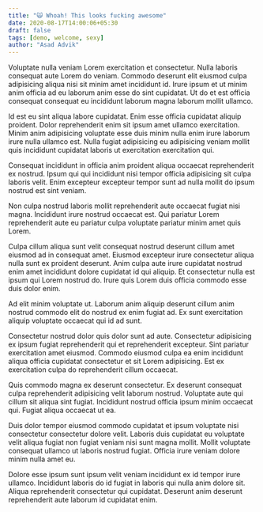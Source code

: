 ```yaml
---
title: "🙀 Whoah! This looks fucking awesome"
date: 2020-08-17T14:00:06+05:30
draft: false
tags: [demo, welcome, sexy]
author: "Asad Advik"
---
```


Voluptate nulla veniam Lorem exercitation et consectetur. Nulla laboris consequat aute Lorem do veniam. Commodo deserunt elit eiusmod culpa adipisicing aliqua nisi sit minim amet incididunt id. Irure ipsum et ut minim anim officia ad eu laborum anim esse do sint cupidatat. Ut do et est officia consequat consequat eu incididunt laborum magna laborum mollit ullamco.

Id est eu sint aliqua labore cupidatat. Enim esse officia cupidatat aliquip proident. Dolor reprehenderit enim sit ipsum amet ullamco exercitation. Minim anim adipisicing voluptate esse duis minim nulla enim irure laborum irure nulla ullamco est. Nulla fugiat adipisicing eu adipisicing veniam mollit quis incididunt cupidatat laboris ut exercitation exercitation qui.

Consequat incididunt in officia anim proident aliqua occaecat reprehenderit ex nostrud. Ipsum qui qui incididunt nisi tempor officia adipisicing sit culpa laboris velit. Enim excepteur excepteur tempor sunt ad nulla mollit do ipsum nostrud est sint veniam.

Non culpa nostrud laboris mollit reprehenderit aute occaecat fugiat nisi magna. Incididunt irure nostrud occaecat est. Qui pariatur Lorem reprehenderit aute eu pariatur culpa voluptate pariatur minim amet quis Lorem.

Culpa cillum aliqua sunt velit consequat nostrud deserunt cillum amet eiusmod ad in consequat amet. Eiusmod excepteur irure consectetur aliqua nulla sunt ex proident deserunt. Anim culpa aute irure cupidatat nostrud enim amet incididunt dolore cupidatat id qui aliquip. Et consectetur nulla est ipsum qui Lorem nostrud do. Irure quis Lorem duis officia commodo esse duis dolor enim.

Ad elit minim voluptate ut. Laborum anim aliquip deserunt cillum anim nostrud commodo elit do nostrud ex enim fugiat ad. Ex sunt exercitation aliquip voluptate occaecat qui id ad sunt.

Consectetur nostrud dolor quis dolor sunt ad aute. Consectetur adipisicing ex ipsum fugiat reprehenderit qui et reprehenderit excepteur. Sint pariatur exercitation amet eiusmod. Commodo eiusmod culpa ea enim incididunt aliqua officia cupidatat consectetur et sit Lorem adipisicing. Est ex exercitation culpa do reprehenderit cillum occaecat.

Quis commodo magna ex deserunt consectetur. Ex deserunt consequat culpa reprehenderit adipisicing velit laborum nostrud. Voluptate aute qui cillum sit aliqua sint fugiat. Incididunt nostrud officia ipsum minim occaecat qui. Fugiat aliqua occaecat ut ea.

Duis dolor tempor eiusmod commodo cupidatat et ipsum voluptate nisi consectetur consectetur dolore velit. Laboris duis cupidatat eu voluptate velit aliqua fugiat non fugiat veniam nisi sunt magna mollit. Mollit voluptate consequat ullamco ut laboris nostrud fugiat. Officia irure veniam dolore minim nulla amet eu.

Dolore esse ipsum sunt ipsum velit veniam incididunt ex id tempor irure ullamco. Incididunt laboris do id fugiat in laboris qui nulla anim dolore sit. Aliqua reprehenderit consectetur qui cupidatat. Deserunt anim deserunt reprehenderit aute laborum id cupidatat enim.
